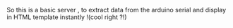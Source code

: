 So this is a basic server , to extract data from the arduino serial and 
display in HTML template instantly !(cool right ?!)
